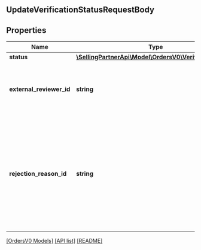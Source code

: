 ## UpdateVerificationStatusRequestBody

## Properties

Name | Type | Description | Notes
------------ | ------------- | ------------- | -------------
**status** | [**\SellingPartnerApi\Model\OrdersV0\VerificationStatus**](VerificationStatus.md) |  |
**external_reviewer_id** | **string** | The identifier for the order&#39;s regulated information reviewer. |
**rejection_reason_id** | **string** | The unique identifier for the rejection reason used for rejecting the order&#39;s regulated information. Only required if the new status is rejected. | [optional]

[[OrdersV0 Models]](../) [[API list]](../../Api) [[README]](../../../README.md)
